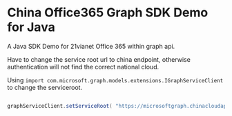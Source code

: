 # China Office365 Graph SDK Demo for Java
A Java SDK Demo for 21vianet Office 365 within graph api.


Have to change the service root url to china endpoint, otherwise authentication will not find the correct national cloud.  

Using ``import com.microsoft.graph.models.extensions.IGraphServiceClient`` to change the serviceroot.

```java

graphServiceClient.setServiceRoot( "https://microsoftgraph.chinacloudapi.cn/v1.0" );
```
